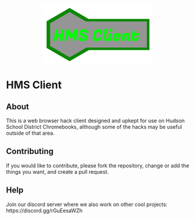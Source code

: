 <div id="logo-header" style="display:grid;place-items:center;">
  <img src="https://raw.githubusercontent.com/Hac-Inc/HMSClient.github.io/master/resources/HMSClientIcon.png">
</div>
<h1>
  HMS Client
</h1>
<h2>
  About
</h2>
<p>
  This is a web browser hack client designed and upkept for use on Hudson School District Chromebooks, although some of the hacks may be useful outside of that area.
</p>
<h2>
  Contributing
</h2>
<p>
  If you would like to contribute, please fork the repository, change or add the things you want, and create a pull request.
</p>
<h2>
  Help
</h2>
<p>
  Join our discord server where we also work on other cool projects: https://discord.gg/rGuEesaWZh
</p>
